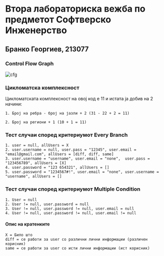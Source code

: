 # Втора лабораториска вежба по предметот Софтверско Инженерство
## Бранко Георгиев, 213077

### Control Flow Graph
![cfg](https://github.com/brankogeorgiev/SI_2023_lab2_213077/assets/75042838/ebf3b098-2b9f-4a33-96ed-d06ad1a62d1a)


### Цикломатска комплексност
Цикломатската комплексност на овој код е 11 и истата ја добив на 2 начини:

    1. Број на ребра - број на јазли + 2 (31 - 22 + 2 = 11)
    
    2. Број на региони + 1 (10 + 1 = 11)
    
### Тест случаи според критериумот Every Branch
    1. user = null, allUsers = X
    2. user.username = null, user.pass = "12345", user.email = "email@gmail.com", allUsers = [diff, diff, same]
    3. user.username = "username", user.email = "none",  user.pass = "123456789", allUsers = [X]
    4. user.password = "123 654321", allUsers = []
    5. user.password = "1234567#!", user.email = "none", user.username = "username", allUsers = []


### Тест случаи според критериумот Multiple Condition
    1. User = null
    2. User != null, user.password = null
    3. User != null, user.password != null, user.email = null
    4. User != null, user.password != null, user.email != null


#### Опис на кратенките
    X = Било што
    diff = се работи за user со различни лични информации (различен корисник)
    same = се работи за user со исти лични информации (ист корисник)
